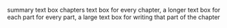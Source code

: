 summary text box
chapters text box
for every chapter, a longer text box for each part
for every part, a large text box for writing that part of the chapter